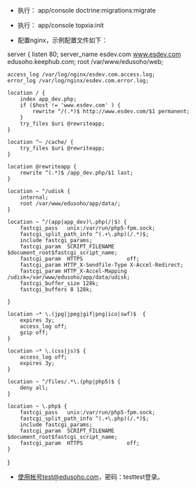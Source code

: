 * 执行： app/console doctrine:migrations:migrate

* 执行： app/console topxia:init

* 配置nginx，示例配置文件如下：

server {
    listen 80;
    server_name esdev.com www.esdev.com edusoho.keephub.com;
    root /var/www/edusoho/web;

    access_log /var/log/nginx/esdev.com.access.log;
    error_log /var/log/nginx/esdev.com.error.log;

    location / {
        index app_dev.php;
        if ($host != 'www.esdev.com' ) {
            rewrite ^/(.*)$ http://www.esdev.com/$1 permanent;
        }
        try_files $uri @rewriteapp;
    }

    location ^~ /cache/ {
        try_files $uri @rewriteapp;
    }

    location @rewriteapp {
        rewrite ^(.*)$ /app_dev.php/$1 last;
    }

    location ~ ^/udisk {
        internal;
        root /var/www/edusoho/app/data/;
    }

    location ~ ^/(app|app_dev)\.php(/|$) {
        fastcgi_pass   unix:/var/run/php5-fpm.sock;
        fastcgi_split_path_info ^(.+\.php)(/.*)$;
        include fastcgi_params;
        fastcgi_param  SCRIPT_FILENAME    $document_root$fastcgi_script_name;
        fastcgi_param  HTTPS              off;
        fastcgi_param HTTP_X-Sendfile-Type X-Accel-Redirect;
        fastcgi_param HTTP_X-Accel-Mapping /udisk=/var/www/edusoho/app/data/udisk;
        fastcgi_buffer_size 128k;
        fastcgi_buffers 8 128k;

    }

    location ~* \.(jpg|jpeg|gif|png|ico|swf)$  {
        expires 3y;
        access_log off;
        gzip off;
    }

    location ~* \.(css|js)$ {
        access_log off;
        expires 3y;
    }

    location ~ ^/files/.*\.(php|php5)$ {
        deny all;
    }

    location ~ \.php$ {
        fastcgi_pass   unix:/var/run/php5-fpm.sock;
        fastcgi_split_path_info ^(.+\.php)(/.*)$;
        include fastcgi_params;
        fastcgi_param  SCRIPT_FILENAME    $document_root$fastcgi_script_name;
        fastcgi_param  HTTPS              off;
    }
}

* 使用帐号test@edusoho.com，密码：testtest登录。